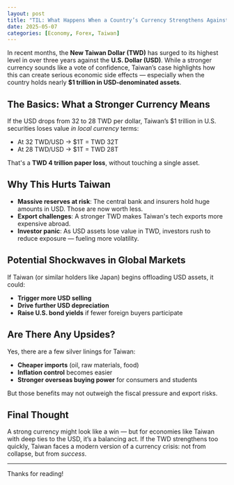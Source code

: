 ```yaml
---
layout: post
title: "TIL: What Happens When a Country’s Currency Strengthens Against the USD? Taiwan Offers a Trillion-Dollar Example"
date: 2025-05-07
categories: [Economy, Forex, Taiwan]
---
```


In recent months, the **New Taiwan Dollar (TWD)** has surged to its highest level in over three years against the **U.S. Dollar (USD)**. While a stronger currency sounds like a vote of confidence, Taiwan’s case highlights how this can create serious economic side effects — especially when the country holds nearly **$1 trillion in USD-denominated assets**.

## The Basics: What a Stronger Currency Means

If the USD drops from 32 to 28 TWD per dollar, Taiwan’s $1 trillion in U.S. securities loses value *in local currency* terms:

- At 32 TWD/USD → $1T = TWD 32T  
- At 28 TWD/USD → $1T = TWD 28T  

That's a **TWD 4 trillion paper loss**, without touching a single asset.

## Why This Hurts Taiwan

- **Massive reserves at risk**: The central bank and insurers hold huge amounts in USD. Those are now worth less.
- **Export challenges**: A stronger TWD makes Taiwan's tech exports more expensive abroad.
- **Investor panic**: As USD assets lose value in TWD, investors rush to reduce exposure — fueling more volatility.

## Potential Shockwaves in Global Markets

If Taiwan (or similar holders like Japan) begins offloading USD assets, it could:

- **Trigger more USD selling**  
- **Drive further USD depreciation**  
- **Raise U.S. bond yields** if fewer foreign buyers participate

## Are There Any Upsides?

Yes, there are a few silver linings for Taiwan:

- **Cheaper imports** (oil, raw materials, food)  
- **Inflation control** becomes easier  
- **Stronger overseas buying power** for consumers and students

But those benefits may not outweigh the fiscal pressure and export risks.

## Final Thought

A strong currency might look like a win — but for economies like Taiwan with deep ties to the USD, it’s a balancing act. If the TWD strengthens too quickly, Taiwan faces a modern version of a currency crisis: not from collapse, but from *success*.

---

Thanks for reading!

